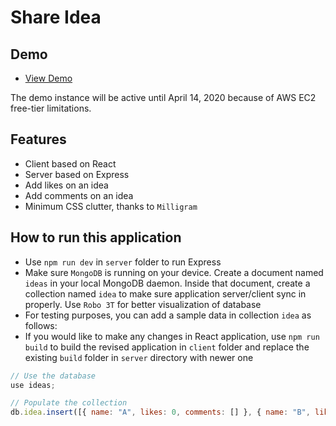 # Share Idea

## Demo

- [View Demo](https://tinyurl.com/sd15042020)

The demo instance will be active until April 14, 2020 because of AWS EC2 free-tier limitations.

## Features

- Client based on React
- Server based on Express
- Add likes on an idea
- Add comments on an idea
- Minimum CSS clutter, thanks to `Milligram`

## How to run this application

- Use `npm run dev` in `server` folder to run Express
- Make sure `MongoDB` is running on your device. Create a document named `ideas` in your local MongoDB daemon. Inside that document, create a collection named `idea` to make sure application server/client sync in properly. Use `Robo 3T` for better visualization of database
- For testing purposes, you can add a sample data in collection `idea` as follows:
- If you would like to make any changes in React application, use `npm run build` to build the revised application in `client` folder and replace the existing `build` folder in `server` directory with newer one

```javascript
// Use the database
use ideas;

// Populate the collection
db.idea.insert([{ name: "A", likes: 0, comments: [] }, { name: "B", likes: 1, comments: [ { username: "Joe", message: "Testing" } ] }])
```
